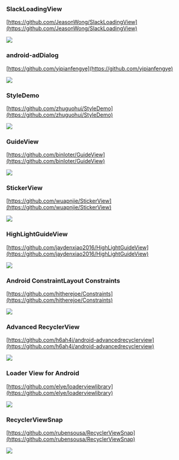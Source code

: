 
### SlackLoadingView  ###

[https://github.com/JeasonWong/SlackLoadingView](https://github.com/JeasonWong/SlackLoadingView)

![](https://camo.githubusercontent.com/f8e66102a3782e6b1bd6116bc2fee0179c375a5e/687474703a2f2f69322e7069696d672e636f6d2f313037302f306133626265623762373363366638372e676966)

### android-adDialog ###

[https://github.com/yipianfengye](https://github.com/yipianfengye)

![](https://github.com/yipianfengye/android-adDialog/raw/master/images/ezgif.com-video-to-gif1.gif)

### StyleDemo ###

[https://github.com/zhuguohui/StyleDemo](https://github.com/zhuguohui/StyleDemo)

![](https://github.com/zhuguohui/StyleDemo/raw/master/gif/show.gif)

### GuideView ###

[https://github.com/binIoter/GuideView](https://github.com/binIoter/GuideView)

![](https://github.com/binIoter/GuideView/raw/master/app/src/main/res/assets/review.gif)

### StickerView ###

[https://github.com/wuapnjie/StickerView](https://github.com/wuapnjie/StickerView)

![](https://github.com/wuapnjie/StickerView/raw/master/screenshots/stickerview.gif)


### HighLightGuideView ###


[https://github.com/jaydenxiao2016/HighLightGuideView](https://github.com/jaydenxiao2016/HighLightGuideView)

![](https://github.com/jaydenxiao2016/HighLightGuideView/raw/master/screenshots/device-2016-08-16-161213.gif)


### Android ConstraintLayout  Constraints ###


[https://github.com/hitherejoe/Constraints](https://github.com/hitherejoe/Constraints)

![](https://github.com/hitherejoe/Constraints/raw/master/images/constraintlayout.png)


### Advanced RecyclerView ###

[https://github.com/h6ah4i/android-advancedrecyclerview](https://github.com/h6ah4i/android-advancedrecyclerview)

![](https://camo.githubusercontent.com/8be2abfcdf6b7d7975cb164a01e96ccfd926895f/687474703a2f2f696d672e796f75747562652e636f6d2f76692f53376353774d41726a55512f302e6a7067)

### Loader View for Android ###

[https://github.com/elye/loaderviewlibrary](https://github.com/elye/loaderviewlibrary)

![](https://camo.githubusercontent.com/ad3e2fed505b8ae48e2a407f1e21361473605639/68747470733a2f2f7374617469632e7769787374617469632e636f6d2f6d656469612f6437343863335f32383338316330663131306634646336386663643334306235303366383661322537456d76322e676966)

### RecyclerViewSnap ###

[https://github.com/rubensousa/RecyclerViewSnap](https://github.com/rubensousa/RecyclerViewSnap)

![](https://github.com/rubensousa/RecyclerViewSnap/raw/master/screens/snap_googleplay.gif)


